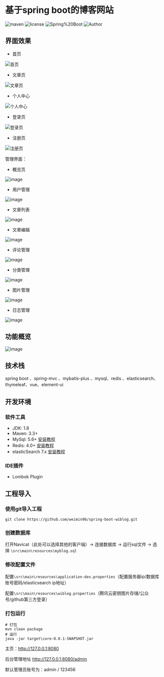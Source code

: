 # 基于spring boot的博客网站

![maven](https://img.shields.io/maven-central/v/org.apache.maven/apache-maven)
![license](https://img.shields.io/github/license/weimin96/spring-boot-wiblog)
![Spring%20Boot](https://img.shields.io/badge/Spring%20Boot-2.4.0-green)
![Author](https://img.shields.io/badge/Author-@weimin96-yellowgreen)

## 界面效果

- 首页

![首页](https://wiblog-1251822424.cos.ap-guangzhou.myqcloud.com/20210119233651-首页.png)

- 文章页

![文章页](https://wiblog-1251822424.cos.ap-guangzhou.myqcloud.com/20210119233659-文章页.png)

- 个人中心

![个人中心](https://wiblog-1251822424.cos.ap-guangzhou.myqcloud.com/20210119234247-个人中心.png)

- 登录页

![登录页](https://wiblog-1251822424.cos.ap-guangzhou.myqcloud.com/20210119234241-登录页.png)

- 注册页

![注册页](https://wiblog-1251822424.cos.ap-guangzhou.myqcloud.com/20210119234231-注册页.png)


管理界面：

- 概览页

![image](https://wiblog-1251822424.cos.ap-guangzhou.myqcloud.com/20200321220710-1.png)

- 用户管理

![image](https://wiblog-1251822424.cos.ap-guangzhou.myqcloud.com/20200321220716-2.png)

- 文章列表

![image](https://wiblog-1251822424.cos.ap-guangzhou.myqcloud.com/20200321220719-3.png)

- 文章编辑

![image](https://wiblog-1251822424.cos.ap-guangzhou.myqcloud.com/20200321220723-4.png)

- 评论管理

![image](https://wiblog-1251822424.cos.ap-guangzhou.myqcloud.com/20200321220730-5.png)

- 分类管理

![image](https://wiblog-1251822424.cos.ap-guangzhou.myqcloud.com/20200321220734-6.png)

- 图片管理

![image](https://wiblog-1251822424.cos.ap-guangzhou.myqcloud.com/20200321220737-7.png)

- 日志管理

![image](https://wiblog-1251822424.cos.ap-guangzhou.myqcloud.com/20200321220742-8.png)

## 功能概览

![image](https://wiblog-1251822424.cos.ap-guangzhou.myqcloud.com/20210119233338-wiblog-nt.png)

## 技术栈

spring boot 、spring-mvc 、mybatis-plus 、mysql、redis 、elasticsearch、thymeleaf、vue、element-ui

## 开发环境

### 软件工具

- JDK: 1.8
- Maven: 3.3+
- MySql: 5.6+ [安装教程](./doc/mysql.md)
- Redis: 4.0+ [安装教程](./doc/Redis.md)
- elasticSearch 7.x [安装教程](./doc/elasticSearch.md)

### IDE插件

- Lombok Plugin

## 工程导入

### 使用git导入工程
```
git clone https://github.com/weimin96/spring-boot-wiblog.git
```
### 创建数据库

打开Navicat（此处可以选择其他的客户端）-> 连接数据库 ->  运行sql文件 -> 选择 `\src\main\resources\myblog.sql`

### 修改配置文件

配置`\src\main\resources\application-dev.properties`（配置服务器ip/数据库账号密码/elasticsearch ip地址）

配置`\src\main\resources\wiblog.properties`（腾讯云密钥图片存储/公众号/github第三方登录）

### 打包运行
```
# 打包
mvn clean package
# 运行
java -jar target\core-0.0.1-SNAPSHOT.jar
```

主页：http://127.0.0.1:8080

后台管理地址 http://127.0.0.1:8080/admin

默认管理员账号为：admin / 123456
